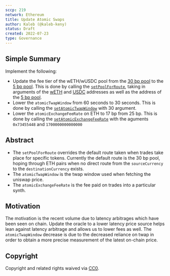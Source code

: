 ```yaml
---
sccp: 219
network: Ethereum
title: Update Atomic Swaps
author: Kaleb (@kaleb-keny)
status: Draft
created: 2022-07-23
type: Governance
---
```


## Simple Summary

<!--"If you can't explain it simply, you don't understand it well enough." Provide a simplified and layman-accessible explanation of the SCCP.-->

Implement the following:
- Update the fee tier of the wETH/wUSDC pool from the [30 bp pool](https://etherscan.io/address/0x8ad599c3A0ff1De082011EFDDc58f1908eb6e6D8) to the [5 bp pool](https://etherscan.io/address/0x88e6A0c2dDD26FEEb64F039a2c41296FcB3f5640). This is done by calling the [`setPoolForRoute`](https://etherscan.io/address/0xf120f029ac143633d1942e48ae2dfa2036c5786c#writeContract), taking in arguments of the [wETH](https://etherscan.io/token/0xc02aaa39b223fe8d0a0e5c4f27ead9083c756cc2) and [USDC](https://etherscan.io/token/0xa0b86991c6218b36c1d19d4a2e9eb0ce3606eb48) addresses as well as the address of the [5 bp pool](https://etherscan.io/address/0x88e6A0c2dDD26FEEb64F039a2c41296FcB3f5640).
- Lower the `atomicTwapWindow` from 60 seconds to 30 seconds. This is done by calling the [`setAtomicTwapWindow`](https://etherscan.io/address/0x5ad055A1F8C936FB0deb7024f1539Bb3eAA8dc3E#writeContract) with 30 argument.
- Lower the `atomicExchangeFeeRate` on ETH to 17 bp from 25 bp. This is done by calling the [`setAtomicExchangeFeeRate`](https://etherscan.io/address/0x5ad055A1F8C936FB0deb7024f1539Bb3eAA8dc3E#writeContract) with the aguments `0x73455448` and `1700000000000000` 

## Abstract

<!--A short (~200 word) description of the variable change proposed.-->

- The `setPoolForRoute` overrides the default route taken when trades take place for specific tokens. Currently the default route is the 30 bp pool, hoping through ETH pairs when no direct route from the `sourceCurrency` to the `destinationCurrency` exists.
- The `atomicTwapWindow` is the twap window used when fetching the uniswap price.
- The `atomicExchangeFeeRate` is the fee paid on trades into a particular synth.

## Motivation

<!--The motivation is critical for SCCPs that want to update variables within Synthetix. It should clearly explain why the existing variable is not incentive aligned. SCCP submissions without sufficient motivation may be rejected outright.-->

The motivation is the recent volume due to latency arbitrages which have been seen on chain. Update the oracle to a lower latency price source helps lean against latency arbitrage and allows us to lower fees as well. The `atomicTwapWindow` decrease is due to the decreased reliance on twap in order to obtain a more precise measurement of the latest on-chain price.

## Copyright

Copyright and related rights waived via [CC0](https://creativecommons.org/publicdomain/zero/1.0/).
